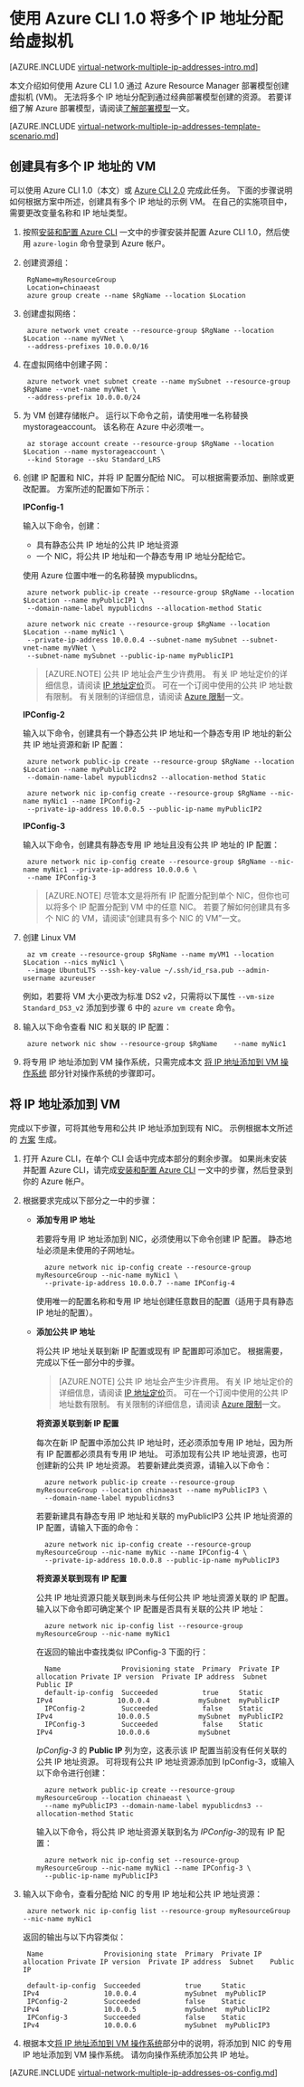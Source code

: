 <properties
    pageTitle="使用 Azure CLI 1.0 且具有多个 IP 地址的 VM | Azure"
    description="了解如何使用 Azure CLI 1.0 将多个 IP 地址分配给虚拟机 | Resource Manager。"
    services="virtual-network"
    documentationcenter="na"
    author="anavinahar"
    manager="narayan"
    editor=""
    tags="azure-resource-manager"
    translationtype="Human Translation" />
<tags
    ms.assetid=""
    ms.service="virtual-network"
    ms.devlang="na"
    ms.topic="article"
    ms.tgt_pltfrm="na"
    ms.workload="infrastructure-services"
    ms.date="11/17/2016"
    wacn.date="05/02/2017"
    ms.author="annahar"
    ms.sourcegitcommit="78da854d58905bc82228bcbff1de0fcfbc12d5ac"
    ms.openlocfilehash="cda5161993658aa537382efe4fc26c1308400931"
    ms.lasthandoff="04/22/2017" />

# <a name="assign-multiple-ip-addresses-to-virtual-machines-using-azure-cli-10"></a>使用 Azure CLI 1.0 将多个 IP 地址分配给虚拟机

[AZURE.INCLUDE [virtual-network-multiple-ip-addresses-intro.md](../../includes/virtual-network-multiple-ip-addresses-intro.md)]

本文介绍如何使用 Azure CLI 1.0 通过 Azure Resource Manager 部署模型创建虚拟机 (VM)。 无法将多个 IP 地址分配到通过经典部署模型创建的资源。 若要详细了解 Azure 部署模型，请阅读[了解部署模型](/documentation/articles/resource-manager-deployment-model/)一文。

[AZURE.INCLUDE [virtual-network-multiple-ip-addresses-template-scenario.md](../../includes/virtual-network-multiple-ip-addresses-scenario.md)]

## <a name = "create"></a>创建具有多个 IP 地址的 VM

可以使用 Azure CLI 1.0（本文）或 [Azure CLI 2.0](/documentation/articles/virtual-network-multiple-ip-addresses-cli/) 完成此任务。 下面的步骤说明如何根据方案中所述，创建具有多个 IP 地址的示例 VM。 在自己的实施项目中，需要更改变量名称和 IP 地址类型。

1. 按照[安装和配置 Azure CLI](/documentation/articles/cli-install-nodejs/) 一文中的步骤安装并配置 Azure CLI 1.0，然后使用 `azure-login` 命令登录到 Azure 帐户。

2. 创建资源组：

        RgName=myResourceGroup
        Location=chinaeast
        azure group create --name $RgName --location $Location

3. 创建虚拟网络：

        azure network vnet create --resource-group $RgName --location $Location --name myVNet \
        --address-prefixes 10.0.0.0/16

4. 在虚拟网络中创建子网：

        azure network vnet subnet create --name mySubnet --resource-group $RgName --vnet-name myVNet \
        --address-prefix 10.0.0.0/24

5. 为 VM 创建存储帐户。 运行以下命令之前，请使用唯一名称替换 mystorageaccount。 该名称在 Azure 中必须唯一。

        az storage account create --resource-group $RgName --location $Location --name mystorageaccount \
        --kind Storage --sku Standard_LRS

6. 创建 IP 配置和 NIC，并将 IP 配置分配给 NIC。 可以根据需要添加、删除或更改配置。 方案所述的配置如下所示：

    **IPConfig-1**

    输入以下命令，创建：

    - 具有静态公共 IP 地址的公共 IP 地址资源
    - 一个 NIC，将公共 IP 地址和一个静态专用 IP 地址分配给它。

    使用 Azure 位置中唯一的名称替换 mypublicdns。

        azure network public-ip create --resource-group $RgName --location $Location --name myPublicIP1 \
        --domain-name-label mypublicdns --allocation-method Static

        azure network nic create --resource-group $RgName --location $Location --name myNic1 \
        --private-ip-address 10.0.0.4 --subnet-name mySubnet --subnet-vnet-name myVNet \
        --subnet-name mySubnet --public-ip-name myPublicIP1

    > [AZURE.NOTE]
    > 公共 IP 地址会产生少许费用。 有关 IP 地址定价的详细信息，请阅读 [IP 地址定价](/pricing/details/reserved-ip-addresses/)页。 可在一个订阅中使用的公共 IP 地址数有限制。 有关限制的详细信息，请阅读 [Azure 限制](/documentation/articles/azure-subscription-service-limits/#networking-limits)一文。

    **IPConfig-2**

    输入以下命令，创建具有一个静态公共 IP 地址和一个静态专用 IP 地址的新公共 IP 地址资源和新 IP 配置：

        azure network public-ip create --resource-group $RgName --location $Location --name myPublicIP2
        --domain-name-label mypublicdns2 --allocation-method Static

        azure network nic ip-config create --resource-group $RgName --nic-name myNic1 --name IPConfig-2
        --private-ip-address 10.0.0.5 --public-ip-name myPublicIP2

    **IPConfig-3**

    输入以下命令，创建具有静态专用 IP 地址且没有公共 IP 地址的 IP 配置：

        azure network nic ip-config create --resource-group $RgName --nic-name myNic1 --private-ip-address 10.0.0.6 \
        --name IPConfig-3

    >[AZURE.NOTE] 
    >尽管本文是将所有 IP 配置分配到单个 NIC，但你也可以将多个 IP 配置分配到 VM 中的任意 NIC。 若要了解如何创建具有多个 NIC 的 VM，请阅读“创建具有多个 NIC 的 VM”一文。

7. 创建 Linux VM 

        az vm create --resource-group $RgName --name myVM1 --location $Location --nics myNic1 \
        --image UbuntuLTS --ssh-key-value ~/.ssh/id_rsa.pub --admin-username azureuser

    例如，若要将 VM 大小更改为标准 DS2 v2，只需将以下属性 `--vm-size Standard_DS3_v2` 添加到步骤 6 中的 `azure vm create` 命令。

8. 输入以下命令查看 NIC 和关联的 IP 配置：

        azure network nic show --resource-group $RgName    --name myNic1

9. 将专用 IP 地址添加到 VM 操作系统，只需完成本文 [将 IP 地址添加到 VM 操作系统](#os-config) 部分针对操作系统的步骤即可。

## <a name="add"></a>将 IP 地址添加到 VM

完成以下步骤，可将其他专用和公共 IP 地址添加到现有 NIC。 示例根据本文所述的 [方案](#Scenario) 生成。

1. 打开 Azure CLI，在单个 CLI 会话中完成本部分的剩余步骤。 如果尚未安装并配置 Azure CLI，请完成[安装和配置 Azure CLI](/documentation/articles/cli-install-nodejs/) 一文中的步骤，然后登录到你的 Azure 帐户。

2. 根据要求完成以下部分之一中的步骤：

    - **添加专用 IP 地址**

        若要将专用 IP 地址添加到 NIC，必须使用以下命令创建 IP 配置。 静态地址必须是未使用的子网地址。

            azure network nic ip-config create --resource-group myResourceGroup --nic-name myNic1 \
            --private-ip-address 10.0.0.7 --name IPConfig-4

        使用唯一的配置名称和专用 IP 地址创建任意数目的配置（适用于具有静态 IP 地址的配置）。

    - **添加公共 IP 地址**

        将公共 IP 地址关联到新 IP 配置或现有 IP 配置即可添加它。 根据需要，完成以下任一部分中的步骤。

        > [AZURE.NOTE]
        > 公共 IP 地址会产生少许费用。 有关 IP 地址定价的详细信息，请阅读 [IP 地址定价](/pricing/details/reserved-ip-addresses/)页。 可在一个订阅中使用的公共 IP 地址数有限制。 有关限制的详细信息，请阅读 [Azure 限制](/documentation/articles/azure-subscription-service-limits/#networking-limits)一文。
        >

        **将资源关联到新 IP 配置**

        每次在新 IP 配置中添加公共 IP 地址时，还必须添加专用 IP 地址，因为所有 IP 配置都必须具有专用 IP 地址。 可添加现有公共 IP 地址资源，也可创建新的公共 IP 地址资源。 若要新建此类资源，请输入以下命令：

            azure network public-ip create --resource-group myResourceGroup --location chinaeast --name myPublicIP3 \
            --domain-name-label mypublicdns3

         若要新建具有静态专用 IP 地址和关联的 myPublicIP3 公共 IP 地址资源的 IP 配置，请输入下面的命令：

            azure network nic ip-config create --resource-group myResourceGroup --nic-name myNic --name IPConfig-4 \
            --private-ip-address 10.0.0.8 --public-ip-name myPublicIP3

        **将资源关联到现有 IP 配置**

        公共 IP 地址资源只能关联到尚未与任何公共 IP 地址资源关联的 IP 配置。 输入以下命令即可确定某个 IP 配置是否具有关联的公共 IP 地址：

            azure network nic ip-config list --resource-group myResourceGroup --nic-name myNic1

        在返回的输出中查找类似 IPConfig-3 下面的行：

            Name               Provisioning state  Primary  Private IP allocation Private IP version  Private IP address  Subnet    Public IP
            default-ip-config  Succeeded           true     Static                IPv4                10.0.0.4            mySubnet  myPublicIP
            IPConfig-2         Succeeded           false    Static                IPv4                10.0.0.5            mySubnet  myPublicIP2
            IPConfig-3         Succeeded           false    Static                IPv4                10.0.0.6            mySubnet

        *IpConfig-3* 的 **Public IP** 列为空，这表示该 IP 配置当前没有任何关联的公共 IP 地址资源。 可将现有公共 IP 地址资源添加到 IpConfig-3，或输入以下命令进行创建：

            azure network public-ip create --resource-group  myResourceGroup --location chinaeast \
            --name myPublicIP3 --domain-name-label mypublicdns3 --allocation-method Static

        输入以下命令，将公共 IP 地址资源关联到名为 *IPConfig-3*的现有 IP 配置：

            azure network nic ip-config set --resource-group myResourceGroup --nic-name myNic1 --name IPConfig-3 \
            --public-ip-name myPublicIP3

3. 输入以下命令，查看分配给 NIC 的专用 IP 地址和公共 IP 地址资源：

        azure network nic ip-config list --resource-group myResourceGroup --nic-name myNic1

    返回的输出与以下内容类似：

        Name               Provisioning state  Primary  Private IP allocation Private IP version  Private IP address  Subnet    Public IP

        default-ip-config  Succeeded           true     Static                IPv4                10.0.0.4            mySubnet  myPublicIP
        IPConfig-2         Succeeded           false    Static                IPv4                10.0.0.5            mySubnet  myPublicIP2
        IPConfig-3         Succeeded           false    Static                IPv4                10.0.0.6            mySubnet  myPublicIP3

4. 根据本文[将 IP 地址添加到 VM 操作系统](#os-config)部分中的说明，将添加到 NIC 的专用 IP 地址添加到 VM 操作系统。 请勿向操作系统添加公共 IP 地址。

[AZURE.INCLUDE [virtual-network-multiple-ip-addresses-os-config.md](../../includes/virtual-network-multiple-ip-addresses-os-config.md)]

<!--Update_Description: wording update-->
